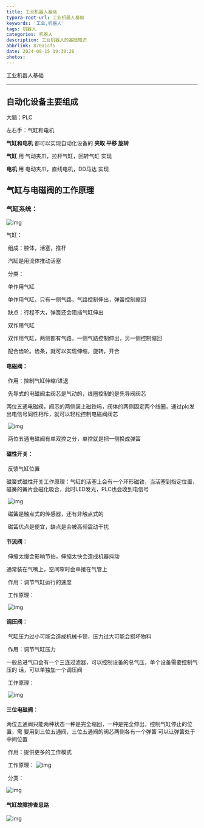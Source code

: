 ```yaml
---
title: 工业机器人基础
typora-root-url: 工业机器人基础
keywords: '工业,机器人'
tags: 机器人
categories: 机器人
description: 工业机器人的基础知识
abbrlink: 870a1cf5
date: 2024-08-15 19:39:26
photos:
---
```


工业机器人基础

<!--more-->

------

## 自动化设备主要组成

大脑：PLC

左右手：气缸和电机 

**气缸和电机** 都可以实现自动化设备的 **夹取 平移 旋转**

**气缸** 用 气动夹爪，拉杆气缸，回转气缸 实现

**电机** 用 电动夹爪，直线电机，DD马达 实现

## 气缸与电磁阀的工作原理

### 气缸系统：

![img](气缸系统.png)

气缸：

​	组成：腔体，活塞，推杆

​	汽缸是用流体推动活塞

​	分类：

​		单作用气缸

​			单作用气缸，只有一侧气路，气路控制伸出，弹簧控制缩回

​			缺点：行程不大，弹簧还会阻挡气缸伸出

​		双作用气缸

​			双作用气缸，两侧都有气路，一侧气路控制伸出，另一侧控制缩回

​			配合齿轮。齿条，就可以实现伸缩，旋转，开合

#### 电磁阀：

​	作用：控制气缸伸缩/进退

​	先导式的电磁阀主阀芯是气动的，线圈控制的是先导阀阀芯

​	两位五通电磁阀，阀芯的两侧装上磁铁吗，阀体的两侧固定两个线圈，通过plc发出电信号同性相斥，就可以轻松控制电磁阀阀芯

​	![img](两位五通电磁阀工作原理.png)

​	两位五通电磁阀有单双控之分，单控就是把一侧换成弹簧

#### 磁性开关：

​	反馈气缸位置

​	磁簧式磁性开关工作原理：气缸的活塞上会有一个环形磁铁，当活塞到指定位置，磁簧的簧片会磁化吸合，此时LED发光，PLC也会收到电信号

​	![img](磁簧工作原理.png)

​	磁簧是触点式的传感器，还有非触点式的

​	磁簧优点是便宜，缺点是会被高频震动干扰

#### 节流阀：

​	伸缩太慢会影响节拍，伸缩太快会造成机器抖动

通常装在气嘴上，空间窄时会串接在气管上

​	作用：调节气缸运行的速度

​	工作原理：

​	![img](节流阀工作原理.png)

#### 调压阀：

​	气缸压力过小可能会造成机械卡顿，压力过大可能会损坏物料

​	作用：调节气缸压力

​	一般总进气口会有一个三连过滤器，可以控制设备的总气压，单个设备需要控制气压的	话，可以单独加一个调压阀

​	工作原理：

​	![img](调压阀工作原理.png)



#### 三位电磁阀：

​	两位五通阀只能两种状态一种是完全缩回，一种是完全伸出，控制气缸停止的位置，需	要用到三位五通阀，三位五通阀的阀芯两侧各有一个弹簧	可以让弹簧处于中间位置

​	作用：提供更多的工作模式

​	工作原理：	![img](三位五通中封阀工作原理.png)

​	分类：

![img](三位五通阀门分类.png)

#### 气缸故障排查思路

![img](气缸故障排查思路.png)